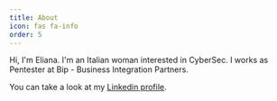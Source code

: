 ```yaml
---
title: About
icon: fas fa-info
order: 5
---
```

<script src="https://platform.linkedin.com/badges/js/profile.js" async defer type="text/javascript"></script>



Hi, I'm Eliana. I'm an Italian woman interested in CyberSec. I works as Pentester at Bip - Business Integration Partners.

You can take a look at my [Linkedin profile](https://it.linkedin.com/in/cannella-eliana?trk=profile-badge). 
<div class="badge-base LI-profile-badge" data-locale="it_IT" data-size="medium" data-theme="light" data-type="VERTICAL" data-vanity="cannella-eliana" data-version="v1"><a class="badge-base__link LI-simple-link" href="https://it.linkedin.com/in/cannella-eliana?trk=profile-badge"></a></div>


<!--
<link rel="stylesheet" href="https://static-exp1.licdn.com/sc/h/bvct6szbjq1lhkmq97l688bk8">

<div class="profile-badge profile-badge--width-250 profile-badge--light" dir="ltr">
	<div class="profile-badge__header profile-badge__header--light">
		<span class="sr-only">LinkedIn</span>
		<icon class="profile-badge__header-logo-icon profile-badge__header-logo-icon--light" aria-hidden="true">
			<svg xmlns="http://www.w3.org/2000/svg" xmlns:xlink="http://www.w3.org/1999/xlink" viewbox="0 0 84 21" preserveaspectratio="xMinYMin meet" version="1.1" focusable="false">
				<g class="inbug" stroke="none" stroke-width="1" fill="none" fill-rule="evenodd">
					<path d="M19.479,0 L1.583,0 C0.727,0 0,0.677 0,1.511 L0,19.488 C0,20.323 0.477,21 1.333,21 L19.229,21 C20.086,21 21,20.323 21,19.488 L21,1.511 C21,0.677 20.336,0 19.479,0" class="bug-text-color" transform="translate(63.000000, 0.000000)"></path>
					<path d="M82.479,0 L64.583,0 C63.727,0 63,0.677 63,1.511 L63,19.488 C63,20.323 63.477,21 64.333,21 L82.229,21 C83.086,21 84,20.323 84,19.488 L84,1.511 C84,0.677 83.336,0 82.479,0 Z M71,8 L73.827,8 L73.827,9.441 L73.858,9.441 C74.289,8.664 75.562,7.875 77.136,7.875 C80.157,7.875 81,9.479 81,12.45 L81,18 L78,18 L78,12.997 C78,11.667 77.469,10.5 76.227,10.5 C74.719,10.5 74,11.521 74,13.197 L74,18 L71,18 L71,8 Z M66,18 L69,18 L69,8 L66,8 L66,18 Z M69.375,4.5 C69.375,5.536 68.536,6.375 67.5,6.375 C66.464,6.375 65.625,5.536 65.625,4.5 C65.625,3.464 66.464,2.625 67.5,2.625 C68.536,2.625 69.375,3.464 69.375,4.5 Z" class="background" fill="currentColor"></path>
				</g>
				<g class="linkedin-text">
					<path d="M60,18 L57.2,18 L57.2,16.809 L57.17,16.809 C56.547,17.531 55.465,18.125 53.631,18.125 C51.131,18.125 48.978,16.244 48.978,13.011 C48.978,9.931 51.1,7.875 53.725,7.875 C55.35,7.875 56.359,8.453 56.97,9.191 L57,9.191 L57,3 L60,3 L60,18 Z M54.479,10.125 C52.764,10.125 51.8,11.348 51.8,12.974 C51.8,14.601 52.764,15.875 54.479,15.875 C56.196,15.875 57.2,14.634 57.2,12.974 C57.2,11.268 56.196,10.125 54.479,10.125 L54.479,10.125 Z" fill="currentColor"></path>
					<path d="M47.6611,16.3889 C46.9531,17.3059 45.4951,18.1249 43.1411,18.1249 C40.0001,18.1249 38.0001,16.0459 38.0001,12.7779 C38.0001,9.8749 39.8121,7.8749 43.2291,7.8749 C46.1801,7.8749 48.0001,9.8129 48.0001,13.2219 C48.0001,13.5629 47.9451,13.8999 47.9451,13.8999 L40.8311,13.8999 L40.8481,14.2089 C41.0451,15.0709 41.6961,16.1249 43.1901,16.1249 C44.4941,16.1249 45.3881,15.4239 45.7921,14.8749 L47.6611,16.3889 Z M45.1131,11.9999 C45.1331,10.9449 44.3591,9.8749 43.1391,9.8749 C41.6871,9.8749 40.9121,11.0089 40.8311,11.9999 L45.1131,11.9999 Z" fill="currentColor"></path>
					<polygon fill="currentColor" points="38 8 34.5 8 31 12 31 3 28 3 28 18 31 18 31 13 34.699 18 38.241 18 34 12.533"></polygon>
					<path d="M16,8 L18.827,8 L18.827,9.441 L18.858,9.441 C19.289,8.664 20.562,7.875 22.136,7.875 C25.157,7.875 26,9.792 26,12.45 L26,18 L23,18 L23,12.997 C23,11.525 22.469,10.5 21.227,10.5 C19.719,10.5 19,11.694 19,13.197 L19,18 L16,18 L16,8 Z" fill="currentColor"></path>
					<path d="M11,18 L14,18 L14,8 L11,8 L11,18 Z M12.501,6.3 C13.495,6.3 14.3,5.494 14.3,4.5 C14.3,3.506 13.495,2.7 12.501,2.7 C11.508,2.7 10.7,3.506 10.7,4.5 C10.7,5.494 11.508,6.3 12.501,6.3 Z" fill="currentColor"></path>
					<polygon fill="currentColor" points="3 3 0 3 0 18 9 18 9 15 3 15"></polygon>
				</g>
			</svg>
		</icon>
	</div>
	<div class="profile-badge__content">
		<img class="artdeco-entity-image artdeco-entity-image--circle-4  profile-badge__content-profile-image" src="https://media-exp1.licdn.com/dms/image/C4E03AQGrCFC63CFgPQ/profile-displayphoto-shrink_200_200/0/1517632424437?e=1643241600&amp;v=beta&amp;t=45KbYn-fKgEeVpzBY4rzJEtUnWbcj3eEbEXVHems9mQ" alt="Eliana Cannella">
		<h3 class="profile-badge__content-profile-name" itemprop="name">
			<a class="profile-badge__content-profile-name-link profile-badge__content-profile-name-link--light" href="https://it.linkedin.com/in/cannella-eliana?trk=public-profile-badge-profile-badge-profile-name" data-tracking-control-name="public-profile-badge-profile-badge-profile-name" data-tracking-will-navigate>Eliana Cannella
			</a>
		</h3>
		<h4 class="profile-badge__content-profile-headline">Security Consultant presso BIP</h4>
		<h4 class="profile-badge__content-profile-company-school-info">
			<a href="https://www.linkedin.com/company/business-integration-partners?trk=public-profile-badge-profile-badge_company-name" class="profile-badge__content-profile-company-school-info-link profile-badge__content-profile-company-school-info-link--light" data-tracking-control-name="public-profile-badge-profile-badge_company-name" data-tracking-will-navigate="true">BIP</a> | <a href="https://www.linkedin.com/school/university-of-calabria/?trk=public-profile-badge-profile-badge_school-name" class="profile-badge__content-profile-company-school-info-link profile-badge__content-profile-company-school-info-link--light" data-tracking-control-name="public-profile-badge-profile-badge_school-name" data-tracking-will-navigate="true">University of Calabria</a>
		</h4>
	</div>
	<a class="profile-badge__cta-btn profile-badge__cta-btn--light" href="https://it.linkedin.com/in/cannella-eliana?trk=public-profile-badge-profile-badge-view-profile-cta" target="_blank" data-tracking-control-name="public-profile-badge-profile-badge-view-profile-cta" data-tracking-will-navigate>Visualizza profilo
	</a>
</div>
-->